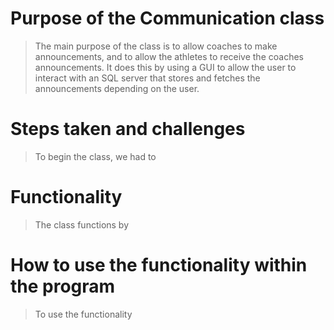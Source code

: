 # Purpose of the Communication class
> The main purpose of the class is to allow coaches to make announcements, and to allow the athletes to receive the
> coaches announcements. It does this by using a GUI to allow the user to interact with an SQL server that stores and
> fetches the announcements depending on the user.

# Steps taken and challenges
> To begin the class, we had to

# Functionality
> The class functions by

# How to use the functionality within the program
> To use the functionality

